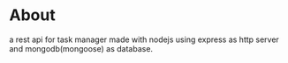 # About
a rest api for task manager made with nodejs
using express as http server and mongodb(mongoose) as database.

